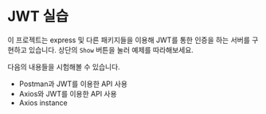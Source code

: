 JWT 실습
===

이 프로젝트는 express 및 다른 패키지들을 이용해 JWT를 통한 인증을 하는 서버를 구현하고 있습니다. 상단의 `Show` 버튼을 눌러 예제를 따라해보세요.

다음의 내용들을 시험해볼 수 있습니다.

- Postman과 JWT를 이용한 API 사용
- Axios와 JWT를 이용한 API 사용
- Axios instance